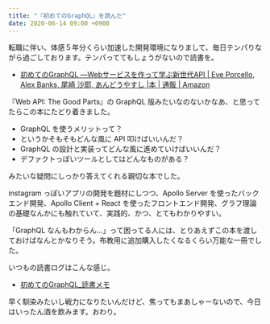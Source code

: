 ```yaml
---
title: "『初めてのGraphQL』を読んだ"
date: 2020-06-14 09:00 +0900
---
```


転職に伴い、体感５年分くらい加速した開発環境になりまして、毎日テンパりながら過ごしております。テンパっててもしょうがないので読書を。

- [初めてのGraphQL ―Webサービスを作って学ぶ新世代API | Eve Porcello, Alex Banks, 尾崎 沙耶, あんどうやすし |本 | 通販 | Amazon](https://www.amazon.co.jp/dp/487311893X)

『Web API: The Good Parts』の GraphQL 版みたいなのないかなあ、と思ってたらこの本にたどり着きました。

- GraphQL を使うメリットって？
- というかそもそもどんな風に API 叩けばいいんだ？
- GraphQL の設計と実装ってどんな風に進めていけばいいんだ？
- デファクトっぽいツールとしてはどんなものがある？

みたいな疑問にしっかり答えてくれる親切な本でした。

instagram っぽいアプリの開発を題材にしつつ、Apollo Server を使ったバックエンド開発、Apollo Client + React を使ったフロントエンド開発、グラフ理論の基礎なんかにも触れていて、実践的、かつ、とてもわかりやすい。

「GraphQL なんもわからん…」って困ってる人には、とりあえずこの本を渡しておけばなんとかなりそう。布教用に追加購入したくなるくらい万能な一冊でした。

いつもの読書ログはこんな感じ。

- [初めてのGraphQL_読書メモ](https://gist.github.com/gushernobindsme/d3bf842134765ccc179d616eace1dc80)

早く馴染みたいし戦力になりたいんだけど、焦ってもまあしゃーないので、今日はいったん酒を飲みます。おわり。